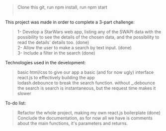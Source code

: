 >Clone this git, run npm install, run npm start
<br /><br />

This project was made in order to complete a 3-part challenge:
  >1- Develop a StarWars web app, listing any of the SWAPI data with the possibility to see the details of the chosen data, and the possibility to read the details' details too. (done) <br />
  >2- Allow the user to make a search by text input. (done) <br />
  >3- Include a filter in the search (done)
  
Technologies used in the development:
  >basic html/css to give our app a basic (and for now ugly) interface <br />
  >react.js to effectively building the app <br />
  >lodash.debounce to break the search function. without _.debounce the search is search is instantaneous, but the request time makes it slower <br />

  
To-do list:
  >Refactor the whole project, making my own react.js boilerplate (done) <br />
  >Conclude the documentation, as for now all we have is comments about the main functions, it's parameters and returns. <br />
